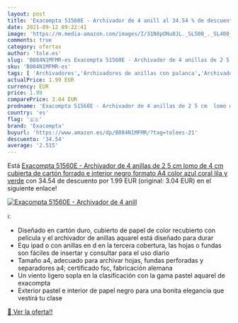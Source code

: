 ```yaml
---
layout: post
title: 'Exacompta 51560E - Archivador de 4 anill al 34.54 % de descuento'
date: 2021-09-12 09:22:41
image: 'https://m.media-amazon.com/images/I/31N8pONu0JL._SL500_._SL400_.jpg'
comments: true
category: ofertas
author: 'tole.es'
slug: 'B084N1MFMR-es Exacompta 51560E - Archivador de 4 anillas de 2 5 cm lomo...'
sku: 'B084N1MFMR-es'
tags: [ 'Archivadores','Archivadores de anillas con palanca','Archivadores y accesorios','Material de oficina','Oficina y papelería','exacompta', ]
actualPrice: 1.99 EUR
currency: EUR
price: 1.99
comparePrice: 3.04 EUR
prodname: 'Exacompta 51560E - Archivador de 4 anillas de 2 5 cm  lomo de 4 cm  cubierta de cartón forrado e interior negro  formato A4  color azul  coral  lila y verde'
country: 'es'
flag: '🇪🇸'
brand: 'Exacompta'
buyurl: 'https://www.amazon.es/dp/B084N1MFMR/?tag=tolees-21'
descuento: '34.54'
average: '2.515'
---
```


Está [Exacompta 51560E - Archivador de 4 anillas de 2 5 cm  lomo de 4 cm  cubierta de cartón forrado e interior negro  formato A4  color azul  coral  lila y verde](https://www.amazon.es/dp/B084N1MFMR/?tag=tolees-21) con 34.54 de descuento por 1.99 EUR (original: 3.04 EUR) en el siguiente enlace!

[![Exacompta 51560E - Archivador de 4 anill](https://m.media-amazon.com/images/I/31N8pONu0JL._SL500_._SL400_.jpg)](https://www.amazon.es/dp/B084N1MFMR/?tag=tolees-21)

ℹ️:

- Diseñado en cartón duro, cubierto de papel de color recubierto con película y el archivador de anillas aquarel está diseñado para durar
- Equ ipad o con anillas en d en la tercera cobertura, las hojas o fundas son fáciles de insertar y consultar para el uso diario
- Tamaño a4, adecuado para archivar hojas, fundas perforadas y separadores a4; certificado fsc, fabricación alemana
- Un viento ligero sopla en la clasificación con la gama pastel aquarel de exacompta
- Exterior pastel e interior de papel negro para una bonita elegancia que vestirá tu clase

[🛒 Ver la oferta!!](https://www.amazon.es/dp/B084N1MFMR/?tag=tolees-21)
